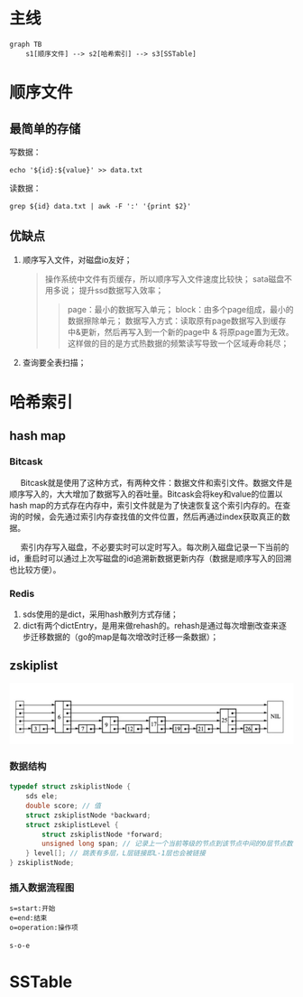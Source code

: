 # 主线
``` mermaid
graph TB
    s1[顺序文件] --> s2[哈希索引] --> s3[SSTable]
```



# 顺序文件

## 最简单的存储
写数据：
``` shell
echo '${id}:${value}' >> data.txt
```
读数据：
``` shell
grep ${id} data.txt | awk -F ':' '{print $2}'
```

## 优缺点
1. 顺序写入文件，对磁盘io友好；
   > 操作系统中文件有页缓存，所以顺序写入文件速度比较快；
   > sata磁盘不用多说；
   > 提升ssd数据写入效率；
   >> page：最小的数据写入单元；
   >> block：由多个page组成，最小的数据擦除单元；
   >> 数据写入方式：读取原有page数据写入到缓存中&更新，然后再写入到一个新的page中 & 将原page置为无效。这样做的目的是方式热数据的频繁读写导致一个区域寿命耗尽；
2. 查询要全表扫描；

# 哈希索引

## hash map

### Bitcask
&nbsp;&nbsp;&nbsp;&nbsp;
Bitcask就是使用了这种方式，有两种文件：数据文件和索引文件。数据文件是顺序写入的，大大增加了数据写入的吞吐量。Bitcask会将key和value的位置以hash map的方式存在内存中，索引文件就是为了快速恢复这个索引内存的。在查询的时候，会先通过索引内存查找值的文件位置，然后再通过index获取真正的数据。

&nbsp;&nbsp;&nbsp;&nbsp;
索引内存写入磁盘，不必要实时可以定时写入。每次刷入磁盘记录一下当前的id，重启时可以通过上次写磁盘的id追溯新数据更新内存（数据是顺序写入的回溯也比较方便）。

### Redis
1. sds使用的是dict，采用hash散列方式存储；
2. dict有两个dictEntry，是用来做rehash的。rehash是通过每次增删改查来逐步迁移数据的（go的map是每次增改时迁移一条数据）；

## zskiplist
![avatar](./file/zskiplist.jpg)
### 数据结构
```c
typedef struct zskiplistNode {
    sds ele;
    double score; // 值
    struct zskiplistNode *backward;
    struct zskiplistLevel {
        struct zskiplistNode *forward;
        unsigned long span; // 记录上一个当前等级的节点到该节点中间的0层节点数
    } level[]; // 跳表有多层，L层链接即L-1层也会被链接
} zskiplistNode;
```

### 插入数据流程图
```flow
s=start:开始
e=end:结束
o=operation:操作项

s-o-e
```


# SSTable
